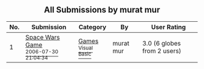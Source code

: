 ﻿<div align="center">

## All Submissions by murat mur

</div>

No.  | Submission | Category | By   | User Rating
---- | ---------- | -------- | ---- | -----------
1 | [Space Wars Game<br /><sup>2006-07-30 21:04:34</sup>](https://github.com/Planet-Source-Code/murat-mur-space-wars-game__1-66130) | [Games<br /><sup>Visual Basic</sup>](../ByCategory/games__1-38.md) | murat mur | 3.0 (6 globes from 2 users)

